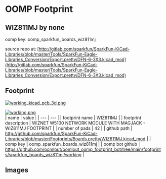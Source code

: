 # OOMP Footprint  
## WIZ811MJ  by none  
  
oomp key: oomp_sparkfun_boards_wiz811mj  
  
source repo at: [http://gitlab.com/sparkfun/SparkFun-KiCad-Libraries/blob/master/Tools/SparkFun-Eagle-Libraries_Conversion/Export.pretty/DFN-6-3X3.kicad_mod](http://gitlab.com/sparkfun/SparkFun-KiCad-Libraries/blob/master/Tools/SparkFun-Eagle-Libraries_Conversion/Export.pretty/DFN-6-3X3.kicad_mod)  
## Footprint  
  
[![working_kicad_pcb_3d.png](working_kicad_pcb_3d_600.png)](working_kicad_pcb_3d.png)  
  
[![working.png](working_600.png)](working.png)  
| name | value | 
| --- | --- | 
| footprint name | WIZ811MJ | 
| footprint description | WIZNET W5100 NETWORK MODULE WITH MAGJACK - WIZ811MJ FOOTPRINT | 
| number of pads | 42 | 
| github path | http://github.com/sparkfun/SparkFun-KiCad-Libraries/blob/master/Footprints/Boards.pretty/WIZ811MJ.kicad_mod | 
| oomp key | oomp_sparkfun_boards_wiz811mj | 
| oomp bot github | https://github.com/oomlout/oomlout_oomp_footprint_bot/tree/main/footprints/sparkfun_boards_wiz811mj/working | 
## Images  
